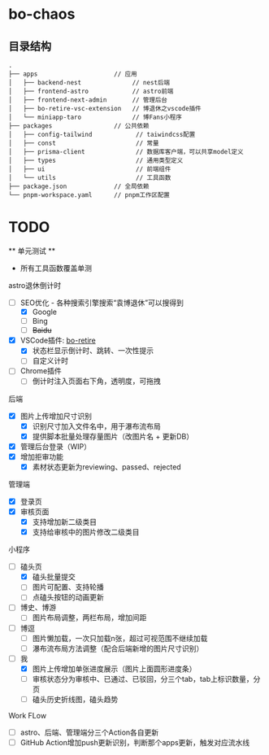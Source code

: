 # bo-chaos

## 目录结构

```text
.
├── apps                     // 应用
│   ├── backend-nest              // nest后端
│   ├── frontend-astro            // astro前端
│   ├── frontend-next-admin       // 管理后台
│   ├── bo-retire-vsc-extension   // 博退休之vscode插件
│   └── miniapp-taro              // 博Fans小程序
├── packages                 // 公共依赖
│   ├── config-tailwind            // taiwindcss配置
│   ├── const                      // 常量
│   ├── prisma-client              // 数据库客户端，可以共享model定义
│   ├── types                      // 通用类型定义
│   ├── ui                         // 前端组件
│   └── utils                      // 工具函数
├── package.json             // 全局依赖
└── pnpm-workspace.yaml      // pnpm工作区配置
```

# TODO

** 单元测试 **

- 所有工具函数覆盖单测

astro退休倒计时

- [ ] SEO优化 - 各种搜索引擎搜索“袁博退休”可以搜得到
  - [x] Google
  - [ ] Bing
  - [ ] ~~Baidu~~
- [x] VSCode插件: [bo-retire](https://marketplace.visualstudio.com/items?itemName=zhangyiming.bo-retire)
  - [x] 状态栏显示倒计时、跳转、一次性提示
  - [ ] 自定义计时
- [ ] Chrome插件
  - [ ] 倒计时注入页面右下角，透明度，可拖拽

后端

- [x] 图片上传增加尺寸识别
  - [x] 识别尺寸加入文件名中，用于瀑布流布局
  - [x] 提供脚本批量处理存量图片（改图片名 + 更新DB）
- [x] 管理后台登录（WIP）
- [x] 增加拒审功能
  - [x] 素材状态更新为reviewing、passed、rejected

管理端

- [x] 登录页
- [x] 审核页面
  - [x] 支持增加新二级类目
  - [x] 支持给审核中的图片修改二级类目

小程序

- [ ] 磕头页
  - [x] 磕头批量提交
  - [ ] 图片可配置、支持轮播
  - [ ] 点磕头按钮的动画更新
- [ ] 博史、博游
  - [ ] 图片布局调整，两栏布局，增加间距
- [ ] 博逗
  - [ ] 图片懒加载，一次只加载n张，超过可视范围不继续加载
  - [ ] 瀑布流布局方法调整（配合后端新增的图片尺寸识别）
- [ ] 我
  - [x] 图片上传增加单张进度展示（图片上面圆形进度条）
  - [ ] 审核状态分为审核中、已通过、已驳回，分三个tab，tab上标识数量，分页
  - [ ] 磕头历史折线图，磕头趋势

Work FLow

- [ ] astro、后端、管理端分三个Action各自更新
- [ ] GitHub Action增加push更新识别，判断那个apps更新，触发对应流水线
